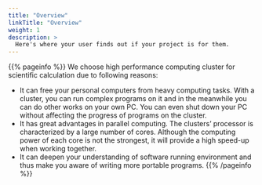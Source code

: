 ```yaml
---
title: "Overview"
linkTitle: "Overview"
weight: 1
description: >
  Here's where your user finds out if your project is for them.
---
```


{{% pageinfo %}}
We choose high performance computing cluster for scientific calculation due to following reasons:
* It can free your personal computers from heavy computing tasks. With a cluster, you can run complex programs on it and in the meanwhile you can do other works on your own PC. You can even shut down your PC without affecting the progress of programs on the cluster.
* It has great advantages in parallel computing. The clusters’ processor is characterized by a large number of cores. Although the computing power of each core is not the strongest, it will provide a high speed-up when working together.
* It can deepen your understanding of software running environment and thus make you aware of writing more portable programs.
{{% /pageinfo %}}